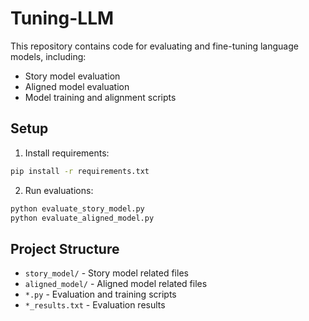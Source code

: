 # Tuning-LLM

This repository contains code for evaluating and fine-tuning language models, including:

- Story model evaluation
- Aligned model evaluation
- Model training and alignment scripts

## Setup

1. Install requirements:
```bash
pip install -r requirements.txt
```

2. Run evaluations:
```bash
python evaluate_story_model.py
python evaluate_aligned_model.py
```

## Project Structure

- `story_model/` - Story model related files
- `aligned_model/` - Aligned model related files
- `*.py` - Evaluation and training scripts
- `*_results.txt` - Evaluation results 